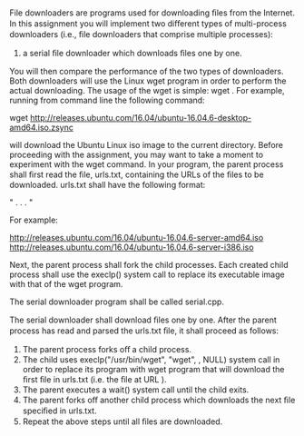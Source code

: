 File downloaders are programs used for downloading ﬁles from the Internet. In this assignment you will implement two diﬀerent types of multi-process downloaders (i.e., ﬁle downloaders that comprise multiple processes):

  1. a serial ﬁle downloader which downloads ﬁles one by one.

You will then compare the performance of the two types of downloaders. Both downloaders will use the Linux wget program in order to perform the actual downloading. The usage of the wget is simple: wget <FILE URL>. For example, running from command line the following command:

  wget http://releases.ubuntu.com/16.04/ubuntu-16.04.6-desktop-amd64.iso.zsync

will download the Ubuntu Linux iso image to the current directory. Before proceeding with the assignment, you may want to take a moment to experiment with the wget command.
In your program, the parent process shall ﬁrst read the ﬁle, urls.txt, containing the URLs of the ﬁles to be downloaded. urls.txt shall have the following format:

  " <URL1> <URL2> . . . "
  
For example:

  http://releases.ubuntu.com/16.04/ubuntu-16.04.6-server-amd64.iso
  http://releases.ubuntu.com/16.04/ubuntu-16.04.6-server-i386.iso

Next, the parent process shall fork the child processes. Each created child process shall use the execlp() system call to replace its executable image with that of the wget program.

The serial downloader program shall be called serial.cpp.

The serial downloader shall download ﬁles one by one. After the parent process has read and parsed the urls.txt ﬁle, it shall proceed as follows:

  1. The parent process forks oﬀ a child process.
  2. The child uses execlp("/usr/bin/wget", "wget", <URL STRING1>, NULL) system call in order to replace its program with wget program that will download the ﬁrst ﬁle in urls.txt (i.e. the ﬁle at URL <URL STRING1>).
  3. The parent executes a wait() system call until the child exits.
  4. The parent forks oﬀ another child process which downloads the next ﬁle speciﬁed in urls.txt.
  5. Repeat the above steps until all ﬁles are downloaded.

